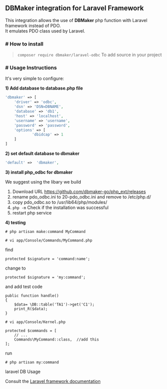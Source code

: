 ## DBMaker integration for Laravel Framework
This integration allows the use of <b>DBMaker</b> php function with Laravel framework instead of PDO.<br>
It emulates PDO class used by Laravel.

### # How to install
> `composer require dbmaker/laravel-odbc` To add source in your project

### # Usage Instructions
It's very simple to configure:

**1) Add database to database.php file**
```PHP
'dbmaker' => [
    'driver' => 'odbc',
    'dsn' => 'DSN=DBNAME',
    'database' => 'db1',
    'host' => 'localhost',
    'username' => 'username',
    'password' => 'password',
    'options' => [
            'dbidcap' => 1
    ]
]
```

**2) set default database to dbmaker**
```PHP
'default' =>  'dbmaker',
```


**3) install php_odbc for dbmaker**

We suggest using the libary we build

1. Download URL  https://github.com/dbmaker-go/php_ext/releases
2. rename pdo_odbc.ini to 20-pdo_odbc.ini and remove to /etc/php.d/
3. copy pdo_odbc.so to /usr/lib64/php/modules/
4. ```php -m``` Check if the installation was successful
5. restart php service


**4) testing**

```
# php artisan make:command MyCommand
```

```
# vi app/Console/Commands/MyCommand.php
```

find 
```
protected $signature = 'command:name';
```

change to
```
protected $signature = 'my:command';
```

and add test code
```
public function handle()
{
    $data= \DB::table('TA1')->get('C1');
	print_R($data);
}
```

```
# vi app/Console/Kernel.php
```

```
protected $commands = [
    // ...
    Commands\MyCommand::class,  //add this
];
```

run
```
# php artisan my:command
```


laravel DB Usage

Consult the <a href="http://laravel.com/docs" rel="nofollow">Laravel framework documentation</a>
